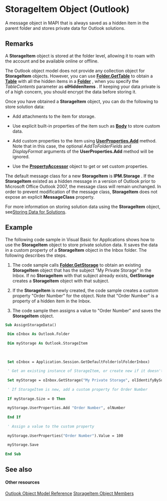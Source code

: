 
# StorageItem Object (Outlook)

A message object in MAPI that is always saved as a hidden item in the parent folder and stores private data for Outlook solutions.


## Remarks

A  **StorageItem** object is stored at the folder level, allowing it to roam with the account and be available online or offline.

The Outlook object model does not provide any collection object for  **StorageItem** objects. However, you can use **[Folder.GetTable](08d184cb-0c41-01b1-abc5-305476380f8b.md)** to obtain a **[Table](0affaafd-93fe-227a-acee-e09a86cadc20.md)** with all the hidden items in a **[Folder](3cf6cda8-6d70-666e-2643-9d9c5b9cacfc.md)** , when you specify the _TableContents_ parameter as **olHiddenItems** . If keeping your data private is of a high concern, you should encrypt the data before storing it.

Once you have obtained a  **StorageItem** object, you can do the following to store solution data:


- Add attachments to the item for storage.
    
- Use explicit built-in properties of the item such as  **[Body](6a845494-a40c-7f5e-2d3a-2a43be0f9ae3.md)** to store custom data.
    
- Add custom properties to the item using  **[UserProperties.Add](88b86622-2234-77be-41e7-b76b0b3a75ad.md)** method. Note that in this case, the optional _AddToFolderFields_ and _DisplayFormat_ arguments of the **UserProperties.Add** method will be ignored.
    
- Use the  **[PropertyAccessor](2fc91e13-703c-3ec9-9066-ffee7144306c.md)** object to get or set custom properties.
    


The default message class for a new  **StorageItem** is **IPM.Storage** . If the **StorageItem** existed as a hidden message in a version of Outlook prior to Microsoft Office Outlook 2007, the message class will remain unchanged. In order to prevent modification of the message class, **StorageItem** does not expose an explicit **MessageClass** property.

For more information on storing solution data using the  **StorageItem** object, see[Storing Data for Solutions](http://msdn.microsoft.com/library/58e69983-5718-4dde-64fc-858abd80c9e5%28Office.15%29.aspx).


## Example

The following code sample in Visual Basic for Applications shows how to use the  **StorageItem** object to store private solution data. It saves the data in a custom property of a **StorageItem** object in the Inbox folder. The following describes the steps.


1. The code sample calls  **[Folder.GetStorage](cc5ee63b-7d11-6340-8392-8b35a689a28c.md)** to obtain an existing **StorageItem** object that has the subject "My Private Storage" in the Inbox. If no **StorageItem** with that subject already exists, **GetStorage** creates a **StorageItem** object with that subject.
    
2. If the  **StorageItem** is newly created, the code sample creates a custom property "Order Number" for the object. Note that "Order Number" is a property of a hidden item in the Inbox.
    
3. The code sample then assigns a value to "Order Number" and saves the  **StorageItem** object.
    





```vb
Sub AssignStorageData() 
 
 Dim oInbox As Outlook.Folder 
 
 Dim myStorage As Outlook.StorageItem 
 
 
 
 Set oInbox = Application.Session.GetDefaultFolder(olFolderInbox) 
 
 ' Get an existing instance of StorageItem, or create new if it doesn't exist 
 
 Set myStorage = oInbox.GetStorage("My Private Storage", olIdentifyBySubject) 
 
 ' If StorageItem is new, add a custom property for Order Number 
 
 If myStorage.Size = 0 Then 
 
 myStorage.UserProperties.Add "Order Number", olNumber 
 
 End If 
 
 ' Assign a value to the custom property 
 
 myStorage.UserProperties("Order Number").Value = 100 
 
 myStorage.Save 
 
End Sub
```


## See also


#### Other resources


[Outlook Object Model Reference](http://msdn.microsoft.com/library/73221b13-d8d8-99b8-3394-b95dbbfd5ddc%28Office.15%29.aspx)
[StorageItem Object Members](450983cc-543f-a832-d9bb-06911b0b0ce4.md)
